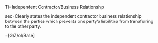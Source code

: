 Ti=Independent Contractor/Business Relationship

sec=Clearly states the independent contractor business relationship between the parties which prevents one party’s liabilities from transferring to the other party.

=[G/Z/ol/Base]
